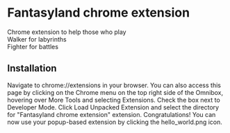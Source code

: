 # Fantasyland chrome extension
Chrome extension to help those who play  
Walker for labyrinths  
Fighter for battles  
## Installation
Navigate to chrome://extensions in your browser. You can also access this page by clicking on the Chrome menu on the top right side of the Omnibox, hovering over More Tools and selecting Extensions.
Check the box next to Developer Mode.
Click Load Unpacked Extension and select the directory for "Fantasyland chrome extension" extension.
Congratulations! You can now use your popup-based extension by clicking the hello_world.png icon.
